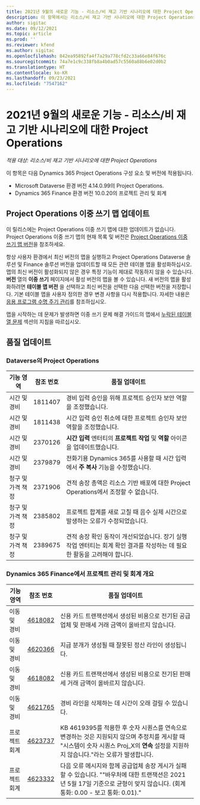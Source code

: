 ```yaml
---
title: 2021년 9월의 새로운 기능 - 리소스/비 재고 기반 시나리오에 대한 Project Operations
description: 이 항목에서는 리소스/비 재고 기반 시나리오에 대한 Project Operations의 2021년 9월 릴리스에서 사용할 수 있는 품질 업데이트에 대한 정보를 제공합니다.
author: sigitac
ms.date: 09/12/2021
ms.topic: article
ms.prod: ''
ms.reviewer: kfend
ms.author: sigitac
ms.openlocfilehash: 842ea95892fa4f7a29a778cfd2c33a66e84f676c
ms.sourcegitcommit: 74a7e1c9c338fb8a4b0ad57c5560a88b6e02d0b2
ms.translationtype: HT
ms.contentlocale: ko-KR
ms.lasthandoff: 09/23/2021
ms.locfileid: "7547162"
---
```

# <a name="whats-new-september-2021---project-operations-for-resourcenon-stocked-based-scenarios"></a>2021년 9월의 새로운 기능 - 리소스/비 재고 기반 시나리오에 대한 Project Operations

*적용 대상: 리소스/비 재고 기반 시나리오에 대한 Project Operations*

이 항목은 다음 Dynamics 365 Project Operations 구성 요소 및 버전에 적용됩니다.

   - Microsoft Dataverse 환경 버전 4.14.0.99의 Project Operations.
   - Dynamics 365 Finance 환경 버전 10.0.20의 프로젝트 관리 및 회계

## <a name="project-operations-dual-write-maps-updates"></a>Project Operations 이중 쓰기 맵 업데이트

이 릴리스에는 Project Operations 이중 쓰기 맵에 대한 업데이트가 없습니다. Project Operations 이중 쓰기 맵의 현재 목록 및 버전은 [Project Operations 이중 쓰기 맵 버전](../environment/resource-dual-write-maps.md)을 참조하세요.

항상 사용자 환경에서 최신 버전의 맵을 실행하고 Project Operations Dataverse 솔루션 및 Finance 솔루션 버전을 업데이트할 때 모든 관련 테이블 맵을 활성화하십시오. 맵의 최신 버전이 활성화되지 않은 경우 특정 기능이 제대로 작동하지 않을 수 있습니다. **버전** 열의 **이중 쓰기** 페이지에서 활성 버전의 맵을 볼 수 있습니다. 새 버전의 맵을 활성화하려면 **테이블 맵 버전** 을 선택하고 최신 버전을 선택한 다음 선택한 버전을 저장합니다. 기본 테이블 맵을 사용자 정의한 경우 변경 사항을 다시 적용합니다. 자세한 내용은 [응용 프로그램 수명 주기 관리](/dynamics365/fin-ops-core/dev-itpro/data-entities/dual-write/app-lifecycle-management)를 참조하십시오.

맵을 시작하는 데 문제가 발생하면 이중 쓰기 문제 해결 가이드의 맵에서 [누락된 테이블 열 문제](/dynamics365/fin-ops-core/dev-itpro/data-entities/dual-write/dual-write-troubleshooting-finops-upgrades#missing-table-columns-issue-on-maps) 섹션의 지침을 따르십시오.

## <a name="quality-updates"></a>품질 업데이트

### <a name="project-operations-on-dataverse"></a>Dataverse의 Project Operations

| **기능 영역** | **참조 번호** | **품질 업데이트** |
| --- | --- | --- |
| 시간 및 경비 | 1811407 | 경비 입력 승인을 위해 프로젝트 승인자 보안 역할을 조정했습니다. |
| 시간 및 경비 | 1811438 | 시간 입력 승인 취소에 대한 프로젝트 승인자 보안 역할을 조정했습니다. |
| 시간 및 경비 | 2370126 | **시간 입력** 엔터티의 **프로젝트 작업** 및 **역할** 아이콘을 업데이트했습니다. |
| 시간 및 경비 | 2379879 | 전화기용 Dynamics 365를 사용할 때 시간 입력에서 **주 복사** 기능을 수정했습니다. |
| 청구 및 가격 책정 | 2371906 | 견적 송장 총액은 리소스 기반 배포에 대한 Project Operations에서 조정할 수 없습니다. |
| 청구 및 가격 책정 | 2385802 | 프로젝트 합계를 새로 고칠 때 음수 실제 시간으로 발생하는 오류가 수정되었습니다. |
| 청구 및 가격 책정 | 2389675 | 견적 송장 확인 동작이 개선되었습니다. 장기 실행 작업 엔터티는 회계 확인 결과를 작성하는 데 필요한 활동을 고려해야 합니다. |

### <a name="project-management-and-accounting-in-dynamics-365-finance"></a>Dynamics 365 Finance에서 프로젝트 관리 및 회계 개요

| 기능 영역 | 참조 번호 | 품질 업데이트 |
| --- | --- | --- |
| 이동 및 경비 | [4618082](https://fix.lcs.dynamics.com/Issue/Details?kb=4618082&amp;bugId=583101&amp;dbType=3&amp;qc=9c85ac8ca1e5e9cd07fac9e9aa2cb0914724e28b86ad3339dacf7741f554c605) | 신용 카드 트랜잭션에서 생성된 비용으로 전기된 공급업체 및 판매세 거래 금액이 올바르지 않습니다. |
| 이동 및 경비 | [4620366](https://fix.lcs.dynamics.com/Issue/Details?kb=4620366&amp;bugId=579485&amp;dbType=3&amp;qc=e864789bd95505ea624c537d585bf113c2de60b97c88439d44693dbd85aa8e92) | 지급 분개가 생성될 때 잘못된 정산 라인이 생성됩니다. |
| 이동 및 경비 | [4618082](https://fix.lcs.dynamics.com/Issue/Details?kb=4618082&amp;bugId=583101&amp;dbType=3&amp;qc=9c85ac8ca1e5e9cd07fac9e9aa2cb0914724e28b86ad3339dacf7741f554c605) | 신용 카드 트랜잭션에서 생성된 비용으로 전기된 판매세 거래 금액이 올바르지 않습니다. |
| 이동 및 경비 | [4621765](https://fix.lcs.dynamics.com/Issue/Details?kb=4621765&amp;bugId=587306&amp;dbType=3&amp;qc=6fbfad0123d4e95eaf8d5a5a2f6c354577c991b7905c852ab02d1f94e728a876) | 경비 라인을 삭제하는 데 시간이 오래 걸릴 수 있습니다. |
| 프로젝트 회계 | [4623737](https://fix.lcs.dynamics.com/Issue/Details?kb=4623737&amp;bugId=598109&amp;dbType=3&amp;qc=4101fc5865201e21815299f2ff11ae46d5d5370510868df86c25ee09a8ca1a0c) | KB 4619395를 적용한 후 숫자 시퀀스를 연속으로 변경하는 것은 지원되지 않으며 추정치를 게시할 때 "시스템이 숫자 시퀀스 Proj_X의 **연속** 설정을 지원하지 않습니다."라는 오류가 발생합니다. |
| 프로젝트 회계 | [4623332](https://fix.lcs.dynamics.com/Issue/Details?kb=4623332&amp;bugId=586034&amp;dbType=3&amp;qc=2f64bb1977c4a9c9dd2ce9de7e72230b86eca14b6295c5bbfb614ea97ad81caf) | 다음 오류 메시지와 함께 공급업체 송장 게시가 실패할 수 있습니다. ""바우처에 대한 트랜잭션은 2021년 5월 17일 기준으로 균형이 맞지 않습니다. (회계 통화: 0.00 - 보고 통화: 0.01)." |
